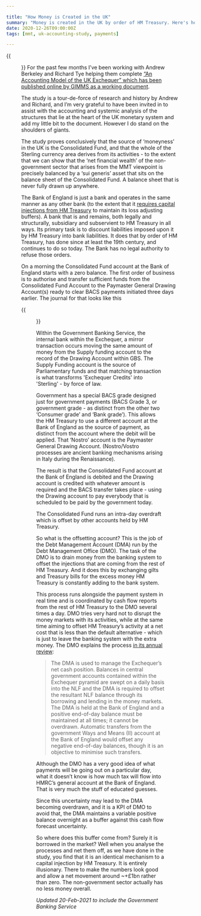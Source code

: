 ```yaml
---

title: "How Money is Created in the UK"
summary: "Money is created in the UK by order of HM Treasury. Here's how it works"
date: 2020-12-26T09:00:00Z
tags: [mmt, uk-accounting-study, payments]

---
```


{{<figure src="tenners.jpeg" alt="Tenners">}}
For the past few months I’ve been working with Andrew Berkeley and Richard Tye helping them complete [“An Accounting Model of the UK Exchequer” which has been published online by GIMMS as a working document](https://gimms.org.uk/2020/12/26/accounting-model-uk-exchequer/).

The study is a tour-de-force of research and history by Andrew and Richard, and I’m very grateful to have been invited in to assist with the accounting and systemic analysis of the structures that lie at the heart of the UK monetary system and add my little bit to the document. However I do stand on the shoulders of giants. 

The study proves conclusively that the source of ‘moneyness’ in the UK is the Consolidated Fund, and that the whole of the Sterling currency area derives from its activities  - to the extent that we can show that the ‘net financial wealth’ of the non-government sector that arises from the MMT viewpoint is precisely balanced by a ‘sui generis’ asset that sits on the balance sheet of the Consolidated Fund. A balance sheet that is never fully drawn up anywhere.

The Bank of England is just a bank and operates in the same manner as any other bank (to the extent that it [requires capital injections from HM Treasury](https://www.bankofengland.co.uk/-/media/boe/files/letter/2018/chancellor-letter-210618.pdf) to maintain its loss adjusting buffers).  A bank that is and remains, both legally and structurally, subsidiary and subservient to HM Treasury in all ways. Its primary task is to discount liabilities imposed upon it by HM Treasury into bank liabilities. It does that by order of HM Treasury, has done since at least the 19th century, and continues to do so today. The Bank has no legal authority to refuse those orders.

On a morning the Consolidated Fund account at the Bank of England starts with a zero balance. The first order of business is to authorise and transfer sufficient funds from the Consolidated Fund Account to the Paymaster General Drawing Account(s) ready to clear BACS payments initiated three days earlier. The journal for that looks like this

{{<figure src="step-2.png" alt="Step 2">}}

Within the Government Banking Service, the internal bank within the Exchequer, a mirror transaction occurs moving the same amount of money from the Supply funding account to the record of the Drawing Account within GBS. The Supply Funding account is the source of Parliamentary funds and that matching transaction is what transforms 'Exchequer Credits' into 'Sterling' - by force of law. 

Government has a special BACS grade designed just for government payments (BACS Grade 3, or government grade - as distinct from the other two ‘Consumer grade’ and ‘Bank grade’). This allows the HM Treasury to use a different account at the Bank of England as the source of payment, as distinct from the account where the debit will be applied. That ‘Nostro’ account is the Paymaster General Drawing Account. (Nostro/Vostro processes are ancient banking mechanisms arising in Italy during the Renaissance).

The result is that the Consolidated Fund account at the Bank of England is debited and the Drawing account is credited with whatever amount is required and the BACS transfer takes place - using the Drawing account to pay everybody that is scheduled to be paid by the government today.

The Consolidated Fund runs an intra-day overdraft which is offset by other accounts held by HM Treasury. 

So what is the offsetting account? This is the job of the Debt Management Account (DMA) run by the Debt Management Office (DMO). The task of the DMO is to drain money from the banking system to offset the injections that are coming from the rest of HM Treasury. And it does this by exchanging gilts and Treasury bills for the excess money HM Treasury is constantly adding to the bank system. 

This process runs alongside the payment system in real time and is coordinated by cash flow reports from the rest of HM Treasury to the DMO several times a day. DMO tries very hard not to disrupt the money markets with its activities, while at the same time aiming to offset HM Treasury’s activity at a net cost that is less than the default alternative - which is just to leave the banking system with the extra money. The DMO explains the process [in its annual review](https://www.dmo.gov.uk/media/17019/gar1920.pdf):

> The DMA is used to manage the Exchequer’s net cash position. Balances in central government accounts contained within the Exchequer pyramid are swept on a daily basis into the NLF and the DMA is required to offset the resultant NLF balance through its borrowing and lending in the money markets. The DMA is held at the Bank of England and a positive end-of-day balance must be maintained at all times; it cannot be overdrawn. Automatic transfers from the government Ways and Means (II) account at the Bank of England would offset any negative end-of-day balances, though it is an objective to minimise such transfers.

Although the DMO has a very good idea of what payments will be going out on a particular day, what it doesn’t know is how much tax will flow into HMRC’s general account at the Bank of England. That is very much the stuff of educated guesses. 

Since this uncertainty may lead to the DMA becoming overdrawn, and it is a KPI of DMO to avoid that, the DMA maintains a variable positive balance overnight as a buffer against this cash flow forecast uncertainty. 

So where does this buffer come from? Surely it is borrowed in the market? Well when you analyse the processes and net them off, as we have done in the study, you find that it is an identical mechanism to a capital injection by HM Treasury. It is entirely illusionary. There to make the numbers look good and allow a net movement around ~+£1bn rather than zero. The non-government sector actually has no less money overall.

*Updated 20-Feb-2021 to include the Government Banking Service*
